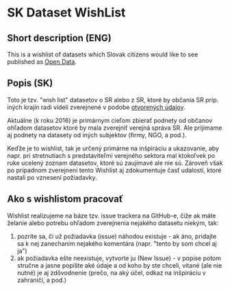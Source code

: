 # SK Dataset WishList

## Short description (ENG)

This is a wishlist of datasets which Slovak citizens would like to see published as [Open Data](http://opendefinition.org/).

## Popis (SK)

Toto je tzv. "wish list" datasetov o SR alebo z SR, ktoré by občania SR príp. iných krajín radi videli zverejnené v podobe [otvorených údajov](https://www.slov-lex.sk/pravne-predpisy/SK/ZZ/2014/55/20160701#paragraf-52).

Aktuálne (k roku 2016) je primárnym cieľom zbierať podnety od občanov ohľadom datasetov ktoré by mala zverejniť verejná správa SR. Ale prijímame aj podnety na datasety od iných subjektov (firmy, NGO, a pod.).

Keďže je to wishlist, tak je určený primárne na inšpiráciu a ukazovanie, aby napr. pri stretnutiach s predstaviteľmi verejného sektora mal ktokoľvek po ruke ucelený zoznam datasetov, ktoré sú zaujímavé ale nie sú. Zároveň však po prípadnom zverejnení tento Wishlist aj zdokumentuje časť udalostí, ktoré nastali po vznesení požiadavky.

## Ako s wishlistom pracovať

Wishlist realizujeme na báze tzv. issue trackera na GitHub-e, čiže ak máte želanie alebo potrebu ohľadom zverejnenia nejakého datasetu niekým, tak:

1. pozrite sa, či už požiadavka (issue) náhodou existuje - ak áno, pridajte sa k nej zanechaním nejakého komentára (napr. "tento by som chcel aj ja")
2. ak požiadavka ešte neexistuje, vytvorte ju (New Issue) - v popise potom stručne a jasne popíšte aké údaje a od koho by ste chceli, vítané (ale nie nutné) je aj zdôvodnenie (prečo, na aký účel, odkaz na inšpiráciu v zahraničí, a pod.)
